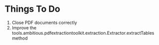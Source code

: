 # Things To Do
1. Close PDF documents correctly
2. Improve the tools.ambitious.pdfextractiontoolkit.extraction.Extractor.extractTables method
